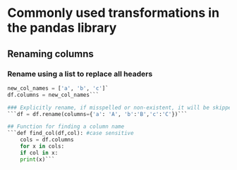 # Commonly used transformations in the pandas library

## Renaming columns
### Rename using a list to replace all headers
```python
new_col_names = ['a', 'b', 'c']`
df.columns = new_col_names```

### Explicitly rename, if misspelled or non-existent, it will be skipped
```df = df.rename(columns={'a': 'A', 'b':'B','c':'C'})```

## Function for finding a column name
```def find_col(df,col): #case sensitive
    cols = df.columns    
    for x in cols:        
    if col in x:            
    print(x)```
